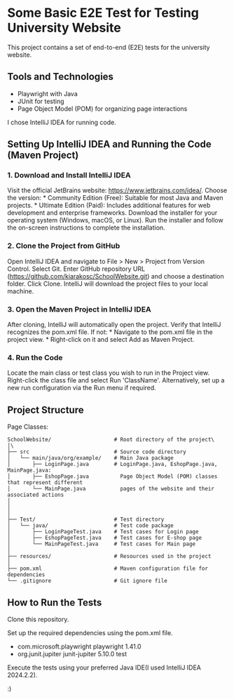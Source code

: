 # Some Basic E2E Test for Testing University Website


This project contains a set of end-to-end (E2E) tests for the university website. 

## Tools and Technologies
* Playwright with Java
* JUnit for testing
* Page Object Model (POM) for organizing page interactions

I chose IntelliJ IDEA for running code.

## Setting Up IntelliJ IDEA and Running the Code (Maven Project)

### 1. Download and Install IntelliJ IDEA
Visit the official JetBrains website: https://www.jetbrains.com/idea/.
Choose the version:
    * Community Edition (Free): Suitable for most Java and Maven projects.
    * Ultimate Edition (Paid): Includes additional features for web development and enterprise frameworks.
Download the installer for your operating system (Windows, macOS, or Linux).
Run the installer and follow the on-screen instructions to complete the installation.
    
### 2. Clone the Project from GitHub
Open IntelliJ IDEA and navigate to File > New > Project from Version Control.
Select Git.
Enter GitHub repository URL (https://github.com/kiarakosc/SchoolWebsite.git) and choose a destination folder.
Click Clone. IntelliJ will download the project files to your local machine.
    
### 3. Open the Maven Project in IntelliJ IDEA
After cloning, IntelliJ will automatically open the project.
Verify that IntelliJ recognizes the pom.xml file. If not:
     *  Navigate to the pom.xml file in the project view.
     *  Right-click on it and select Add as Maven Project.
   
### 4. Run the Code
Locate the main class or test class you wish to run in the Project view.
Right-click the class file and select Run 'ClassName'.
Alternatively, set up a new run configuration via the Run menu if required.
    

  
## Project Structure
Page Classes:
```
SchoolWebsite/                    # Root directory of the project\
│\
├── src                           # Source code directory
│   └── main/java/org/example/    # Main Java package 
│       ├── LoginPage.java        # LoginPage.java, EshopPage.java, MainPage.java: 
│       ├── EshopPage.java          Page Object Model (POM) classes that represent different 
│       └── MainPage.java           pages of the website and their associated actions
│               
│               
│
├── Test/                         # Test directory
│   └── java/                     # Test code package
│       ├── LoginPageTest.java    # Test cases for Login page
│       ├── EshopPageTest.java    # Test cases for E-shop page
│       └── MainPageTest.java     # Test cases for Main page
│
├── resources/                    # Resources used in the project
│
├── pom.xml                       # Maven configuration file for dependencies
└── .gitignore                    # Git ignore file
```  

## How to Run the Tests
Clone this repository.

Set up the required dependencies using the pom.xml file.
* <!-- Playwright Dependency -->
    <dependency>
        <groupId>com.microsoft.playwright</groupId>
        <artifactId>playwright</artifactId>
        <version>1.41.0</version> <!-- Use the latest version -->
    </dependency>
    
*   <!-- JUnit Dependency -->
    <dependency>
        <groupId>org.junit.jupiter</groupId>
        <artifactId>junit-jupiter</artifactId>
        <version>5.10.0</version> <!-- Use the latest version -->
        <scope>test</scope>
    </dependency>
Execute the tests using your preferred Java IDE(I used IntelliJ IDEA 2024.2.2).

:)

